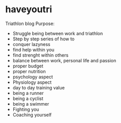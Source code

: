 # haveyoutri
Triathlon blog
Purpose:
- Struggle being between work and triathlon
- Step by step series of how to 
- conquer lazyness
- find help within you
- find strenght within others
- balance between work, personal life and passion
- proper budget
- proper nutrition
- psychology aspect
- Physiology aspect
- day to day training value
- being a runner
- being a cyclist
- being a swimmer
- Fighting you
- Coaching yourself 
